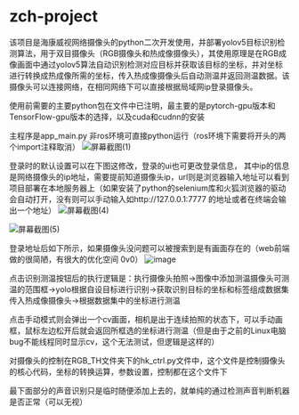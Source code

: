 # zch-project
该项目是海康威视网络摄像头的python二次开发使用，并部署yolov5目标识别检测算法，用于双目摄像头（RGB摄像头和热成像摄像头），其使用原理是在RGB成像画面中通过yolov5算法自动识别检测对应目标并获取该目标的坐标，并对坐标进行转换成热成像所需的坐标，传入热成像摄像头后自动测温并返回测温数据。该摄像头可以连接网络，在相同网络下可以直接根据局域网ip登录摄像头。

使用前需要的主要python包在文件中已注明，最主要的是pytorch-gpu版本和TensorFlow-gpu版本的选择，以及cuda和cudnn的安装

主程序是app_main.py
非ros环境可直接python运行（ros环境下需要将开头的两个import注释取消）
![屏幕截图(1)](https://user-images.githubusercontent.com/114372018/219323051-1fed4c1b-987f-4fd6-871a-64d779297133.png)

登录时的默认设置可以在下图这修改，登录的ui也可更改登录信息，
其中ip的信息是网络摄像头的ip地址，需要提前知道摄像头ip，url则是浏览器输入地址可以看到项目部署在本地服务器上（如果安装了python的selenium库和火狐浏览器的驱动会自动打开，没有则可以手动输入如http://127.0.0.1:7777 的地址或者在终端会输出一个地址）
![屏幕截图(4)](https://user-images.githubusercontent.com/114372018/219327320-833fc748-f7d2-4eac-955e-44af890be489.png)

![屏幕截图(5)](https://user-images.githubusercontent.com/114372018/219328823-96c4ee37-b274-40c1-8ebb-b14fdc24ad98.png)

登录地址后如下所示，如果摄像头没问题可以被搜索到是有画面存在的（web前端做的很简陋，有很大的优化空间 0v0）
![image](https://user-images.githubusercontent.com/114372018/219329251-d2ce5a6e-9f66-4853-ac21-c785d0c9cb94.png)

点击识别测温按钮后的执行逻辑是：执行摄像头拍照→图像中添加测温摄像头可测温的范围框→yolo根据自设目标进行识别→获取识别目标的坐标和标签组成数据集传入热成像摄像头→根据数据集中的坐标进行测温

点击手动模式则会弹出一个cv画面，相机是出于连续拍照的状态下，可以手动画框，鼠标左边松开后就会返回所框选的坐标进行测温（但是由于之前的Linux电脑bug不能线程同时显示cv，这个无法测试，但逻辑是这样的）

对摄像头的控制在RGB_TH文件夹下的hk_ctrl.py文件中，这个文件是控制摄像头的核心代码，坐标的转换运算，参数设置，控制都在这个文件下

最下面部分的声音识别只是临时随便添加上去的，就单纯的通过检测声音判断机器是否正常（可以无视）
